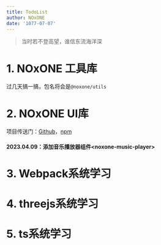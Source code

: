 ```yaml
---
title: TodoList
author: NOxONE
date: '1077-07-07'
---
```

> 当时若不登高望，谁信东流海洋深

# 1. NOxONE 工具库
过几天搞一搞，包名将会是`@noxone/utils`
# 2. NOxONE UI库
项目传送门：[Github](https://github.com/Dragon-chen777/noxone-ui)，[npm](https://www.npmjs.com/package/noxone-ui)

#### 2023.04.09：添加音乐播放器组件\<noxone-music-player>

# 3. Webpack系统学习
# 4. threejs系统学习
# 5. ts系统学习
